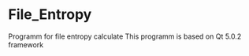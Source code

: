 File_Entropy
============

Programm for file entropy calculate 
This programm is based on Qt 5.0.2 framework
